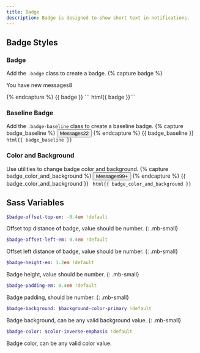 ```yaml
---
title: Badge
description: Badge is designed to show short text in notifications.
---
```


## Badge Styles

### Badge
Add the `.badge` class to create a badge.
{% capture badge %}
<p>You have new messages<span class="badge">8</span></p>
{% endcapture %}
{{ badge }}
``` html{{ badge }}```

### Baseline Badge
Add the `.badge-baseline` class to create a baseline badge.
{% capture badge_baseline %}
<button class="btn btn-hollow-primary">Messages<span class="badge-baseline">22</span></button>
{% endcapture %}
{{ badge_baseline }}
``` html{{ badge_baseline }}```


### Color and Background
Use utilities to change badge color and background.
{% capture badge_color_and_background %}
<button class="btn btn-dark">Messages<span class="badge-baseline c-dark bc-light">99+</span></button>
{% endcapture %}
{{ badge_color_and_background }}
``` html{{ badge_color_and_background }}```


## Sass Variables

``` sass
$badge-offset-top-em: -0.4em !default
```
Offset top distance of badge, value should be number.
{: .mb-small}

``` sass
$badge-offset-left-em: 0.4em !default
```
Offset left distance of badge, value should be number.
{: .mb-small}

``` sass
$badge-height-em: 1.2em !default
```
Badge height, value should be number.
{: .mb-small}

``` sass
$badge-padding-em: 0.4em !default
```
Badge padding, should be number.
{: .mb-small}

``` sass
$badge-background: $background-color-primary !default
```
Badge background, can be any valid background value.
{: .mb-small}

``` sass
$badge-color: $color-inverse-emphasis !default
```
Badge color, can be any valid color value.